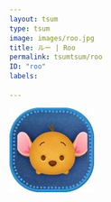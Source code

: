 ```yaml
---
layout: tsum
type: tsum
image: images/roo.jpg
title: ルー | Roo
permalink: tsumtsum/roo
ID: "roo"
labels:

---
```

<img class="ui image" src="../images/roo.jpg">
